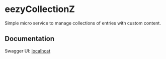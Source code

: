 # eezyCollectionZ
Simple micro service to manage collections of entries with custom content.

## Documentation
Swagger UI: [localhost](http://localhost:8080/swagger-ui/index.html)
